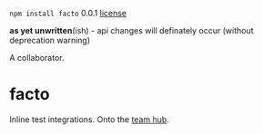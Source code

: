 `npm install facto` 0.0.1 [license](./license)

**as yet unwritten**(ish) - api changes will definately occur (without deprecation warning)

A collaborator.

facto
=====

Inline test integrations. Onto the [team hub](https://github.com/nomilous/notice). 

